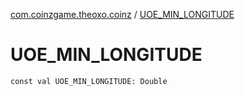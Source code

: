 [com.coinzgame.theoxo.coinz](index.md) / [UOE_MIN_LONGITUDE](.)

# UOE_MIN_LONGITUDE

`const val UOE_MIN_LONGITUDE: Double`